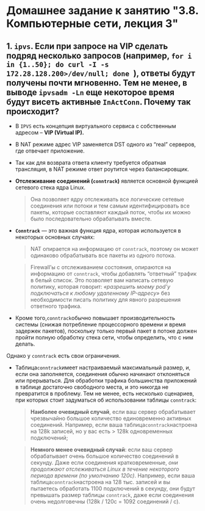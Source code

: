 # Домашнее задание к занятию "3.8. Компьютерные сети, лекция 3"
## 1. `ipvs`. Если при запросе на VIP сделать подряд несколько запросов (например, `for i in {1..50}; do curl -I -s 172.28.128.200>/dev/null; done `), ответы будут получены почти мгновенно. Тем не менее, в выводе `ipvsadm -Ln` еще некоторое время будут висеть активные `InActConn`. Почему так происходит?

*   В `IPVS` есть концепция виртуального сервиса с собственным адресом – **VIP (Virtual IP).**    
*   В NAT режиме адрес VIP заменяется DST одного из “real” серверов, где отвечает приложение.    
*   Так как для возврата ответа клиенту требуется обратная трансляция, в NAT режиме ответ роутится через балансировщик.

*    **Отслеживание соединений (`conntrack`)** является основной функцией сетевого стека ядра Linux. 
     >Она позволяет ядру отслеживать все логические сетевые соединения или потоки и тем самым идентифицировать все пакеты, которые составляют каждый поток, чтобы их можно было последовательно обрабатывать вместе.
*    **`Conntrack`** — это важная функция ядра, которая используется в некоторых основных случаях:
        >NAT опирается на информацию от `сonntrack`, поэтому он может одинаково обрабатывать все пакеты из одного потока.
        
        >Firewall’ы с отслеживанием состояния, опираются на информацию от `сonntrack`, чтобы добавлять “ответный” трафик в белый список. 
        Это позволяет вам написать сетевую политику, которая говорит: *«разрешить моему pod’у подключаться к любому удаленному IP-адресу»* без необходимости писать политику для явного разрешения ответного трафика.
*   Кроме того,`conntrack`обычно повышает производительность системы (снижая потребление процессорного времени и время задержек пакетов), поскольку только первый пакет в потоке должен пройти полную обработку стека сети, чтобы определить, что с ним делать.

Однако у `conntrack` есть свои ограничения.
*   Таблица`conntrack`имеет настраиваемый максимальный размер, и, если она заполняется, 
    соединения обычно начинают отклоняться или прерываться. Для обработки трафика большинства приложений 
    в таблице достаточно свободного места, и это никогда не превратится в проблему. 
    Тем не менее, есть несколько сценариев, при которых стоит задуматься об использовании таблицы `conntrack`:
    >   **Наиболее очевидный случай**, если ваш сервер обрабатывает чрезвычайно большое количество единовременно активных соединений. Например, если ваша таблица`conntrack`настроена на 128k записей, но у вас есть > 128k одновременных подключений;
    
    >   **Немного менее очевидный случай**: если ваш сервер обрабатывает очень большое количество соединений в секунду. Даже если соединения кратковременные, *они продолжают отслеживаться Linux в течение некоторого периода времени (по умолчанию 120с)*. 
        Например, если ваша таблица`conntrack`настроена на 128 тыс. записей и вы пытаетесь обработать 1100 подключений в секунду, они будут превышать размер таблицы `conntrack`, даже если соединения очень недолговечны (128k / 120с = 1092 соединений / с).

